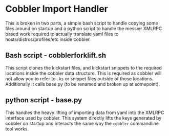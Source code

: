 # Cobbler Import Handler
This is broken in two parts, a simple bash script to handle copying some files around on startup and a python script to handle the messier XMLRPC based work required to actually translate yaml files to hosts/distros/profiles/etc inside cobbler.

## Bash script - cobblerforklift.sh
This script clones the kickstart files, and kickstart snippets to the required locations inside the cobbler data structure. This is required as cobbler will not allow you to refer to `.ks` or snippet files outside of those locations.  Additionally it calls base.py (to be renamed and broken up at somepoint).

## python script - base.py
This handles the heavy lifting of importing data from yaml into the XMLRPC interface used by cobbler. This system directly lifts the keys generated by cobbler on startup and interacts the same way the `cobbler` commandline tool works.
